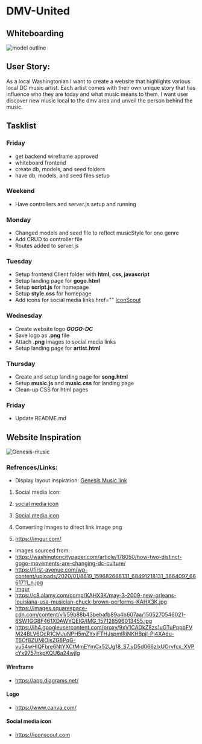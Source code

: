 # DMV-United

## Whiteboarding
![model outline](https://i.imgur.com/KuAMi9R.png)

## User Story:

As a local Washingtonian I want to create a website that highlights various local DC
music artist. 
Each artist comes with their own unique story that has influence who they are today 
and what music means to them. I want user discover new music local to the dmv area
and unveil the person behind the music.


## Tasklist

### Friday

* get backend wireframe approved
* whiteboard frontend
* create db, models, and seed folders
* have db, models, and seed files setup

### Weekend
 
 * Have controllers and server.js setup and running

 ### Monday
 * Changed models and seed file to reflect musicStyle for one genre
 * Add CRUD to controller file
 * Routes added to server.js

 ### Tuesday
 * Setup frontend Client folder with **html, css, javascript**
 * Setup landing page for **gogo.html** 
 * Setup **script.js** for homepage
 * Setup **style.css** for homepage
 * Add icons for social media links
  href=""
 <a href="" class="text-underline font-size-sm">IconScout</a>

 ### Wednesday
 * Create website logo ***GOGO-DC***
 * Save logo as **.png** file
 * Attach **.png** images to social media links
 * Setup landing page for **artist.html**

 ### Thursday
* Create and setup landing page for **song.html** 
* Setup **music.js** and **music.css** for landing page
* Clean-up CSS for html pages


 ### Friday

* Update README.md


## Website Inspiration
![Genesis-music](https://i.imgur.com/uSbGQz4.png)

### Refrences/Links:

* Display layout inspiration: [Genesis Music link](https://genesis-music.com/)
1. Social media Icon:
2. [social media icon](https://iconscout.com/icons/facebook)
2. [Social media icon](https://iconscout.com)

1. Converting images to direct link image png
2. <https://imgur.com/>

* Images sourced from:
* <https://washingtoncitypaper.com/article/178050/how-two-distinct-gogo-movements-are-changing-dc-culture/>
* <https://first-avenue.com/wp-content/uploads/2020/01/8819_159682668131_68491218131_3664097_6661711_n.jpg>
* [Imgur](https://i.imgur.com/KH5EK2i.jpg)
* <https://c8.alamy.com/comp/KAHX3K/may-3-2009-new-orleans-louisiana-usa-musician-chuck-brown-performs-KAHX3K.jpg>
* <https://images.squarespace-cdn.com/content/v1/59b88b43bebafb89a4b607aa/1505270546021-6SW1GG8F461XDAWYQEIG/IMG_157128596013455.jpg>
* <https://lh4.googleusercontent.com/proxy/9xV1CADkZ8zs1uGTuPppbFVM24BLV6OcR1CMJuNPH5mZYxjFTHJspmlRiNKHBpjl-Pj4XAdu-T6Of8ZUMlOjsZG8PqG-vu54wHIQFbre6NtYXCtMmEYmCx52Ug18_S7_yD5d066zlxUOrvfcx_XVPcYx9757nkpKQU6a24wjIg>

#### Wireframe
* <https://app.diagrams.net/>

#### Logo
* <https://www.canva.com/>

#### Social media icon
* <https://iconscout.com>





